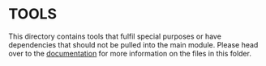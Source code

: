 TOOLS
=====

This directory contains tools that fulfil special purposes or have dependencies that should not be pulled into the
main module. Please head over to the [documentation](https://rctclient.readthedocs.io/en/latest/tools.html) for more
information on the files in this folder.
